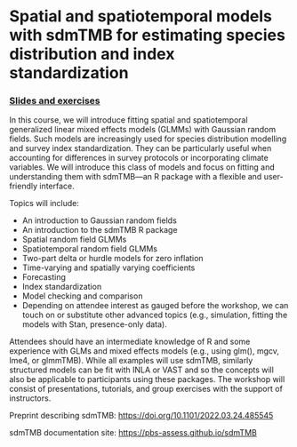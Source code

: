 # Spatial and spatiotemporal models with sdmTMB for estimating species distribution and index standardization

### [Slides and exercises](https://pbs-assess.github.io/sdmTMB-teaching/dfo-tesa-2023/)

In this course, we will introduce fitting spatial and spatiotemporal generalized linear mixed effects models (GLMMs) with Gaussian random fields. Such models are increasingly used for species distribution modelling and survey index standardization. They can be particularly useful when accounting for differences in survey protocols or incorporating climate variables. We will introduce this class of models and focus on fitting and understanding them with sdmTMB—an R package with a flexible and user-friendly interface.

Topics will include:
* An introduction to Gaussian random fields
* An introduction to the sdmTMB R package
* Spatial random field GLMMs
* Spatiotemporal random field GLMMs
* Two-part delta or hurdle models for zero inflation
* Time-varying and spatially varying coefficients
* Forecasting
* Index standardization
* Model checking and comparison
* Depending on attendee interest as gauged before the workshop, we can touch on
  or substitute other advanced topics (e.g., simulation, fitting the models with
  Stan, presence-only data).

Attendees should have an intermediate knowledge of R and some experience with GLMs and mixed effects models (e.g., using glm(), mgcv, lme4, or glmmTMB). While all examples will use sdmTMB, similarly structured models can be fit with INLA or VAST and so the concepts will also be applicable to participants using these packages. The workshop will consist of presentations, tutorials, and group exercises with the support of instructors.

Preprint describing sdmTMB: https://doi.org/10.1101/2022.03.24.485545

sdmTMB documentation site: https://pbs-assess.github.io/sdmTMB
